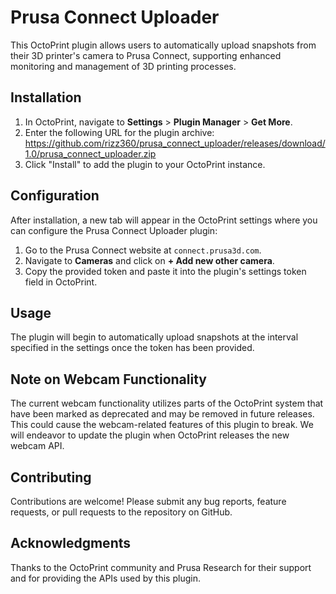 # Prusa Connect Uploader

This OctoPrint plugin allows users to automatically upload snapshots from their 3D printer's camera to Prusa Connect, supporting enhanced monitoring and management of 3D printing processes.

## Installation

1. In OctoPrint, navigate to **Settings** > **Plugin Manager** > **Get More**.
2. Enter the following URL for the plugin archive: <https://github.com/rizz360/prusa_connect_uploader/releases/download/1.0/prusa_connect_uploader.zip>
3. Click "Install" to add the plugin to your OctoPrint instance.

## Configuration

After installation, a new tab will appear in the OctoPrint settings where you can configure the Prusa Connect Uploader plugin:

1. Go to the Prusa Connect website at `connect.prusa3d.com`.
2. Navigate to **Cameras** and click on **+ Add new other camera**.
3. Copy the provided token and paste it into the plugin's settings token field in OctoPrint.

## Usage

The plugin will begin to automatically upload snapshots at the interval specified in the settings once the token has been provided.

## Note on Webcam Functionality

The current webcam functionality utilizes parts of the OctoPrint system that have been marked as deprecated and may be removed in future releases. This could cause the webcam-related features of this plugin to break. We will endeavor to update the plugin when OctoPrint releases the new webcam API.

## Contributing

Contributions are welcome! Please submit any bug reports, feature requests, or pull requests to the repository on GitHub.

## Acknowledgments

Thanks to the OctoPrint community and Prusa Research for their support and for providing the APIs used by this plugin.
